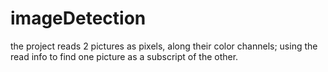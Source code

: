 # imageDetection
the project reads 2 pictures as pixels, along their color channels; using the read info to find one picture as a subscript of the other.
